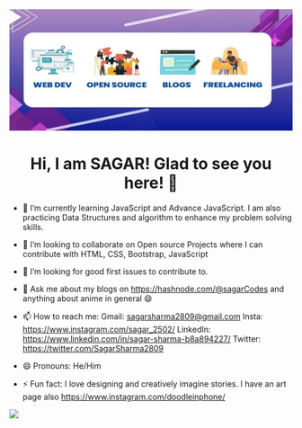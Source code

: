 

<div align = "center">
        <img src="resized-image-Promo.jpeg">
        <h1>Hi, I am SAGAR! Glad to see you here! 👋</h1>
</div> 

- 🌱 I’m currently learning JavaScript and Advance JavaScript. I am also practicing Data Structures and algorithm to enhance my problem solving skills.

- 👯 I’m looking to collaborate on Open source Projects where I can contribute with HTML, CSS, Bootstrap, JavaScript

- 🤔 I’m looking for good first issues to contribute to.

- 💬 Ask me about my blogs on https://hashnode.com/@sagarCodes and anything about anime in general 😄

- 📫 How to reach me: 
        Gmail: sagarsharma2809@gmail.com
        Insta: https://www.instagram.com/sagar_2502/
        LinkedIn: https://www.linkedin.com/in/sagar-sharma-b8a894227/
        Twitter: https://twitter.com/SagarSharma2809
        
- 😄 Pronouns: He/Him

- ⚡ Fun fact: I love designing and creatively imagine stories. I have an art page also https://www.instagram.com/doodleinphone/

 <img 
   src="https://github-readme-stats.vercel.app/api?username=SagarSharma2809&show_icons=true&theme=tokyonight" 
/>

